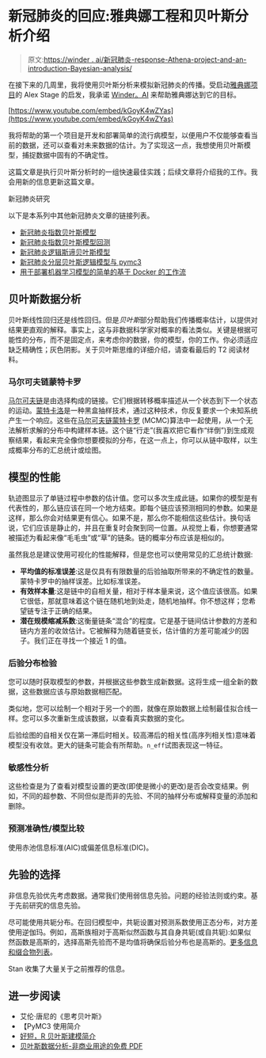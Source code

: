 # 新冠肺炎的回应:雅典娜工程和贝叶斯分析介绍

> 原文:[https://winder . ai/新冠肺炎-response-Athena-project-and-an-introduction-Bayesian-analysis/](https://winder.ai/covid-19-response-athena-project-and-an-introduction-bayesian-analysis/)

在接下来的几周里，我将使用贝叶斯分析来模拟新冠肺炎的传播。受启动[雅典娜项目](https://athena-project.life/)的 Alex Stage 的启发，我承诺 [Winder。AI](https://winder.ai/) 来帮助雅典娜达到它的目标。

[https://www.youtube.com/embed/kGoyK4wZYas](https://www.youtube.com/embed/kGoyK4wZYas)

我将帮助的第一个项目是开发和部署简单的流行病模型，以便用户不仅能够查看当前的数据，还可以查看对未来数据的估计。为了实现这一点，我想使用贝叶斯模型，捕捉数据中固有的不确定性。

这篇文章是执行贝叶斯分析时的一组快速最佳实践；后续文章将介绍我的工作。我会用新的信息更新这篇文章。

新冠肺炎研究

以下是本系列中其他新冠肺炎文章的链接列表。

*   [新冠肺炎指数贝叶斯模型](https://winder.ai/covid-19-exponential-bayesian-model/)
*   [新冠肺炎指数贝叶斯模型回测](https://winder.ai/covid-19-exponential-bayesian-model-backtesting/)
*   [新冠肺炎逻辑斯谛贝叶斯模型](https://winder.ai/covid-19-logistic-bayesian-model/)
*   [新冠肺炎分层贝叶斯逻辑模型与 pymc3](https://winder.ai/covid-19-hierarchical-bayesian-logistic-model-with-pymc3/)
*   [用于部署机器学习模型的简单的基于 Docker 的工作流](https://winder.ai/a-simple-docker-based-workflow-for-deploying-a-machine-learning-model/)

## 贝叶斯数据分析

贝叶斯线性回归还是线性回归。但是*贝叶斯*部分帮助我们传播概率估计，以提供对结果更直观的解释。事实上，这与非数据科学家对概率的看法类似。关键是根据可能性的分布，而不是固定点，来考虑你的数据，你的模型，你的工作。你必须适应缺乏精确性；灰色阴影。关于贝叶斯思维的详细介绍，请查看最后的 T2 阅读材料。

### 马尔可夫链蒙特卡罗

[马尔可夫链](https://en.wikipedia.org/wiki/Markov_chain)是由选择构成的链接。它们根据转移概率描述从一个状态到下一个状态的运动。[蒙特卡洛](https://en.wikipedia.org/wiki/Monte_Carlo_method)是一种黑盒抽样技术，通过这种技术，你反复要求一个未知系统产生一个响应。这些在[马尔可夫链蒙特卡罗](https://en.wikipedia.org/wiki/Markov_chain_Monte_Carlo) (MCMC)算法中一起使用，从一个无法解析求解的分布中构建样本链。这个链“行走”(我喜欢把它看作“绊倒”)到生成观察结果，看起来完全像你想要模拟的分布，在这一点上，你可以从链中取样，以生成概率分布的汇总统计或绘图。

## 模型的性能

轨迹图显示了单链过程中参数的估计值。您可以多次生成此链。如果你的模型是有代表性的，那么链应该在同一个地方结束。即每个链应该预测相同的参数。如果是这样，那么你会对结果更有信心。如果不是，那么你不能相信这些估计。换句话说，它们应该是静止的，并且在重复时会聚到同一位置。从视觉上看，你想要通常被描述为看起来像“毛毛虫”或“草”的链条。链的概率分布应该是相似的。

虽然我总是建议使用可视化的性能解释，但是您也可以使用常见的汇总统计数据:

*   **平均值的标准误差**:这是仅具有有限数量的后验抽取所带来的不确定性的数量。蒙特卡罗中的抽样误差。比如标准误差。
*   **有效样本量**:这是链中的自相关量，相对于样本量来说，这个值应该很高。如果它很低，那就意味着这个链在随机地到处走，随机地抽样。你不想这样；您希望链专注于正确的结果。
*   **潜在规模缩减系数**:这衡量链条“混合”的程度。它是基于链间估计参数的方差和链内方差的收敛估计。它被解释为随着链变长，估计值的方差可能减少的因子。我们正在寻找一个接近 1 的值。

### 后验分布检验

您可以随时获取模型的参数，并根据这些参数生成新数据。这将生成一组全新的数据，这些数据应该与原始数据相匹配。

类似地，您可以绘制一个相对于另一个的图，就像在原始数据上绘制最佳拟合线一样。您可以多次重新生成该数据，以查看真实数据的变化。

后验绘图的自相关仅在第一滞后时相关。较高滞后的相关性(高序列相关性)意味着模型没有收敛。更大的链条可能会有所帮助。`n_eff`试图表现这一特征。

### 敏感性分析

这些检查是为了查看对模型设置的更改(即使是微小的更改)是否会改变结果。例如，不同的超参数、不同但似是而非的先验、不同的抽样分布或解释变量的添加和删除。

### 预测准确性/模型比较

使用赤池信息标准(AIC)或偏差信息标准(DIC)。

## 先验的选择

非信息先验优先考虑数据。通常我们使用弱信息先验。问题的经验法则或约束。基于先前研究的信息先验。

尽可能使用共轭分布。在回归模型中，共轭设置对预测系数使用正态分布，对方差使用逆伽玛。例如，高斯族相对于高斯似然函数与其自身共轭(或自共轭):如果似然函数是高斯的，选择高斯先验而不是均值将确保后验分布也是高斯的。[更多信息和缀合物列表](https://en.wikipedia.org/wiki/Conjugate_prior)。

Stan 收集了大量关于之前推荐的信息。

## 进一步阅读

*   艾伦·唐尼的《思考贝叶斯》
*   【PyMC3 使用简介
*   [好短，R 贝叶斯建模简介](https://m-clark.github.io/bayesian-basics/intro.html)
*   [贝叶斯数据分析-非商业用途的免费 PDF](http://www.stat.columbia.edu/~gelman/book/)
